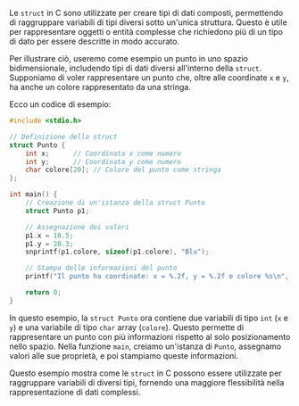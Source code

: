 Le `struct` in C sono utilizzate per creare tipi di dati composti, permettendo di raggruppare variabili di tipi diversi sotto un'unica struttura. Questo è utile per rappresentare oggetti o entità complesse che richiedono più di un tipo di dato per essere descritte in modo accurato.

Per illustrare ciò, useremo come esempio un punto in uno spazio bidimensionale, includendo tipi di dati diversi all'interno della `struct`. Supponiamo di voler rappresentare un punto che, oltre alle coordinate `x` e `y`, ha anche un colore rappresentato da una stringa.

Ecco un codice di esempio:

```c
#include <stdio.h>

// Definizione della struct
struct Punto {
    int x;      // Coordinata x come numero
    int y;      // Coordinata y come numero
    char colore[20]; // Colore del punto come stringa
};

int main() {
    // Creazione di un'istanza della struct Punto
    struct Punto p1;

    // Assegnazione dei valori
    p1.x = 10.5;
    p1.y = 20.3;
    snprintf(p1.colore, sizeof(p1.colore), "Blu");

    // Stampa delle informazioni del punto
    printf("Il punto ha coordinate: x = %.2f, y = %.2f e colore %s\n", p1.x, p1.y, p1.colore);

    return 0;
}
```

In questo esempio, la `struct Punto` ora contiene due variabili di tipo `int` (`x` e `y`) e una variabile di tipo `char` array (`colore`). Questo permette di rappresentare un punto con più informazioni rispetto al solo posizionamento nello spazio. Nella funzione `main`, creiamo un'istanza di `Punto`, assegnamo valori alle sue proprietà, e poi stampiamo queste informazioni.

Questo esempio mostra come le `struct` in C possono essere utilizzate per raggruppare variabili di diversi tipi, fornendo una maggiore flessibilità nella rappresentazione di dati complessi.